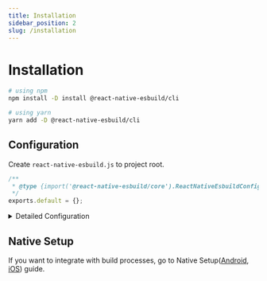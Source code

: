 ```yaml
---
title: Installation
sidebar_position: 2
slug: /installation
---
```


# Installation

```bash
# using npm
npm install -D install @react-native-esbuild/cli

# using yarn
yarn add -D @react-native-esbuild/cli
```

## Configuration

Create `react-native-esbuild.js` to project root.

```js
/**
 * @type {import('@react-native-esbuild/core').ReactNativeEsbuildConfig}
 */
exports.default = {};
```

<details><summary>Detailed Configuration</summary>

```ts
interface ReactNativeEsbuildConfig {
  /**
   * Enable cache.
   *
   * Defaults to `true`
   */
  cache?: boolean;
  /**
   * Field names for resolve package's modules.
   *
   * Defaults to `['react-native', 'browser', 'main', 'module']`
   */
  mainFields?: string[];
  /**
   * Logger configurations
   */
  logger?: {
    /**
     * Disable client log.
     *
     * Defaults to `false`
     */
    disabled?: boolean;
    /**
     * Print timestamp with log when format is specified.
     *
     * Defaults to `null`
     */
    timestamp?: string | null;
  };
  /**
   * Transformer configurations
   */
  transformer?: {
    /**
     * If `true`, convert svg assets to `react-native-svg` based component
     */
    convertSvg?: boolean;
    /**
     * Strip flow syntax.
     *
     * Defaults to `['react-native']`
     */
    stripFlowPackageNames?: string[];
    /**
     * Transform with babel using `metro-react-native-babel-preset` (slow)
     */
    fullyTransformPackageNames?: string[];
    /**
     * Additional transform rules. This rules will be applied before phase of transform to es5.
     */
    additionalTransformRules?: {
      /**
       * Custom Babel rules
       */
      babel?: CustomTransformRuleBase<BabelTransformOptions>[];
      /**
       * Custom Swc rules
       */
      swc?: CustomTransformRuleBase<SwcTransformOptions>[];
    };
  };
  /**
   * Client event receiver
   */
  reporter?: (event: ReportableEvent) => void;
}
```

</details>

## Native Setup

If you want to integrate with build processes, go to Native Setup([Android](/native-setup/android), [iOS](/native-setup/ios)) guide.

